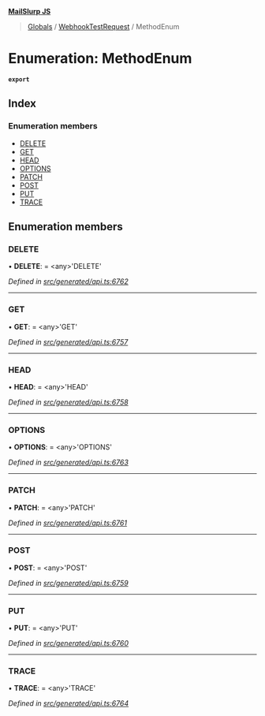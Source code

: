 **[MailSlurp JS](../README.md)**

> [Globals](../README.md) / [WebhookTestRequest](../modules/webhooktestrequest.md) / MethodEnum

# Enumeration: MethodEnum

**`export`** 

## Index

### Enumeration members

* [DELETE](webhooktestrequest.methodenum.md#delete)
* [GET](webhooktestrequest.methodenum.md#get)
* [HEAD](webhooktestrequest.methodenum.md#head)
* [OPTIONS](webhooktestrequest.methodenum.md#options)
* [PATCH](webhooktestrequest.methodenum.md#patch)
* [POST](webhooktestrequest.methodenum.md#post)
* [PUT](webhooktestrequest.methodenum.md#put)
* [TRACE](webhooktestrequest.methodenum.md#trace)

## Enumeration members

### DELETE

•  **DELETE**:  = \<any>'DELETE'

*Defined in [src/generated/api.ts:6762](https://github.com/mailslurp/mailslurp-client/blob/ad6aa3d/src/generated/api.ts#L6762)*

___

### GET

•  **GET**:  = \<any>'GET'

*Defined in [src/generated/api.ts:6757](https://github.com/mailslurp/mailslurp-client/blob/ad6aa3d/src/generated/api.ts#L6757)*

___

### HEAD

•  **HEAD**:  = \<any>'HEAD'

*Defined in [src/generated/api.ts:6758](https://github.com/mailslurp/mailslurp-client/blob/ad6aa3d/src/generated/api.ts#L6758)*

___

### OPTIONS

•  **OPTIONS**:  = \<any>'OPTIONS'

*Defined in [src/generated/api.ts:6763](https://github.com/mailslurp/mailslurp-client/blob/ad6aa3d/src/generated/api.ts#L6763)*

___

### PATCH

•  **PATCH**:  = \<any>'PATCH'

*Defined in [src/generated/api.ts:6761](https://github.com/mailslurp/mailslurp-client/blob/ad6aa3d/src/generated/api.ts#L6761)*

___

### POST

•  **POST**:  = \<any>'POST'

*Defined in [src/generated/api.ts:6759](https://github.com/mailslurp/mailslurp-client/blob/ad6aa3d/src/generated/api.ts#L6759)*

___

### PUT

•  **PUT**:  = \<any>'PUT'

*Defined in [src/generated/api.ts:6760](https://github.com/mailslurp/mailslurp-client/blob/ad6aa3d/src/generated/api.ts#L6760)*

___

### TRACE

•  **TRACE**:  = \<any>'TRACE'

*Defined in [src/generated/api.ts:6764](https://github.com/mailslurp/mailslurp-client/blob/ad6aa3d/src/generated/api.ts#L6764)*
